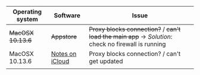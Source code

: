| Operating system | Software | Issue |
| ---------------- | -------- | ----- |
|       ~~MacOSX 10.13.6~~           |  ~~Appstore~~        |  ~~Proxy blocks connection?~~ / ~~can't load the main app~~ → *Solution*: check no firewall is running  |
|       MacOSX 10.13.6           |  [Notes on iCloud](https://www.icloud.com/notes/)        |  Proxy blocks connection? / can't get updated     |
|                  |          |       |